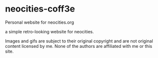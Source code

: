 # neocities-coff3e
Personal website for neocities.org

a simple retro-looking website for neocities.



Images and gifs are subject to their original copyright and are not original content licensed by me.
None of the authors are affiliated with me or this site.

